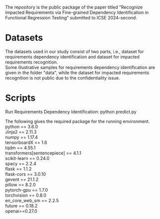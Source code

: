 The repository is the public package of the paper titled "Recognize Impacted Requirements via Fine-grained Dependency Identification in Functional Regression Testing" submitted to ICSE 2024-second.

# Datasets  
The datasets used in our study consist of two parts, i.e., dataset for requirements dependency identification and dataset for impacted requirements recognition.  
Some illustrative samples for requirements dependency identification are given in the folder "data", while the dataset for impacted requirements recognition is not public due to the confidentiality issue.

# Scripts
Run Requirements Dependency Identification: python predict.py


The following gives the required package for the running environment.  
python == 3.6.0  
Jinja2 == 2.11.3  
numpy == 1.17.4  
tensorboardX == 1.6  
tqdm == 4.55.1  
transformers[sentencepiece] == 4.1.1  
scikit-learn == 0.24.0  
spacy == 2.2.4  
flask == 1.1.2  
flask-cors == 3.0.10  
gevent == 21.1.2  
pillow == 8.2.0  
pytorch-gpu == 1.7.0  
torchvision == 0.8.0  
en_core_web_sm == 2.2.5  
future == 0.18.2  
openai==0.27.0
